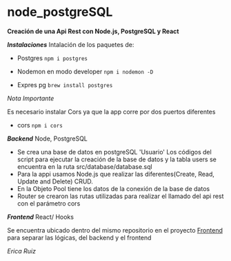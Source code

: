# node_postgreSQL

**Creación de una Api Rest con Node.js,  PostgreSQL y React**


***Instalaciones***
Intalación de los paquetes de:

  - Postgres
   ```npm i postgres```
   
  - Nodemon en modo developer
  ```npm i nodemon -D ```
  
  - Expres pg
   ```brew install postgres ```
  
  
  *Nota Importante*
    
   Es necesario instalar Cors ya que la app corre por dos puertos diferentes
  - cors
    ```npm i cors ```
  

***Backend*** Node, PostgreSQL
- Se crea una base de datos en postgreSQL 'Usuario' 
    Los códigos del script para ejecutar la creación de la base de datos y la tabla users se encuentra en la ruta src/database/database.sql
- Para la appi usamos Node.js que realizar las diferentes(Create, Read, Update and Delete) CRUD.
- En la Objeto Pool tiene los datos de la conexión de la base de datos
- Router se crearon las rutas utilizadas para realizar el llamado del api rest con el parámetro cors




***Frontend***
React/ Hooks



Se encuentra ubicado dentro del mismo repositorio en el proyecto [Frontend](https://github.com/Erica1912/frontend-formulario)
para separar las lógicas, del backend y el frontend






*Erica Ruiz*

